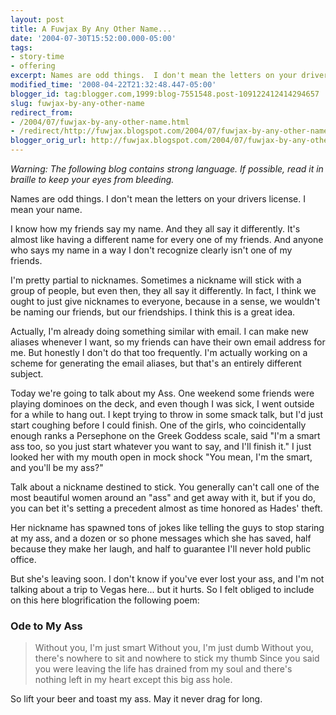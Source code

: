 ```yaml
---
layout: post
title: A Fuwjax By Any Other Name...
date: '2004-07-30T15:52:00.000-05:00'
tags:
- story-time
- offering
excerpt: Names are odd things.  I don't mean the letters on your drivers license.  I mean your name.
modified_time: '2008-04-22T21:32:48.447-05:00'
blogger_id: tag:blogger.com,1999:blog-7551548.post-109122412414294657
slug: fuwjax-by-any-other-name
redirect_from: 
- /2004/07/fuwjax-by-any-other-name.html
- /redirect/http://fuwjax.blogspot.com/2004/07/fuwjax-by-any-other-name.html
blogger_orig_url: http://fuwjax.blogspot.com/2004/07/fuwjax-by-any-other-name.html
---
```


*Warning:  The following blog contains strong language.  If possible, read it in braille to keep your eyes from bleeding.*

Names are odd things.  I don't mean the letters on your drivers license.  I mean your name.

I know how my friends say my name. And they all say it differently. It's almost like having a different name for every one of my friends. And anyone who says my name in a way I don't recognize clearly isn't one of my friends.

I'm pretty partial to nicknames. Sometimes a nickname will stick with a group of people, but even then, they all say it differently. In fact, I think we ought to just give nicknames to everyone, because in a sense, we wouldn't be naming our friends, but our friendships. I think this is a great idea.

Actually, I'm already doing something similar with email. I can make new aliases whenever I want, so my friends can have their own email address for me. But honestly I don't do that too frequently. I'm actually working on a scheme for generating the email aliases, but that's an entirely different subject.

Today we're going to talk about my Ass. One weekend some friends were playing dominoes on the deck, and even though I was sick, I went outside for a while to hang out. I kept trying to throw in some smack talk, but I'd just start coughing before I could finish. One of the girls, who coincidentally enough ranks a Persephone on the Greek Goddess scale, said "I'm a smart ass too, so you just start whatever you want to say, and I'll finish it." I just looked her with my mouth open in mock shock "You mean, I'm the smart, and you'll be my ass?"

Talk about a nickname destined to stick. You generally can't call one of the most beautiful women around an "ass" and get away with it, but if you do, you can bet it's setting a precedent almost as time honored as Hades' theft.

Her nickname has spawned tons of jokes like telling the guys to stop staring at my ass, and a dozen or so phone messages which she has saved, half because they make her laugh, and half to guarantee I'll never hold public office.

But she's leaving soon. I don't know if you've ever lost your ass, and I'm not talking about a trip to Vegas here... but it hurts. So I felt obliged to include on this here blogrification the following poem:

### Ode to My Ass

> Without you, I'm just smart
> Without you, I'm just dumb
> Without you, there's nowhere to sit
> and nowhere to stick my thumb
> Since you said you were leaving
> the life has drained from my soul
> and there's nothing left in my heart
> except this big ass hole.

So lift your beer and toast my ass.  May it never drag for long.

